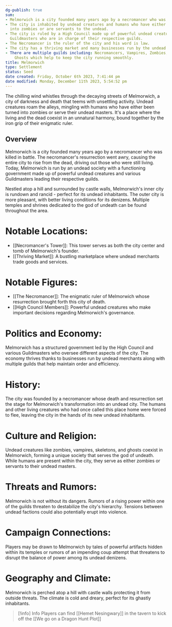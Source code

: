 ```yaml
---
dg-publish: true
sum:
- Melmorwich is a city founded many years ago by a necromancer who was killed in battle.
- The city is inhabited by undead creatures and humans who have either been turned
  into zombies or are servants to the undead.
- The city is ruled by a High Council made up of powerful undead creatures and various
  Guildmasters who are in charge of their respective guilds.
- The Necromancer is the ruler of the city and his word is law.
- The city has a thriving market and many businesses run by the undead.
- There are multiple guilds including: Necromancers, Vampires, Zombies, Skeletons,
    Ghosts which help to keep the city running smoothly.
title: Melmorwich
type: Settlement
status: Seed
date created: Friday, October 6th 2023, 7:41:44 pm
date modified: Monday, December 11th 2023, 5:54:52 pm
---
```


The chilling wind whistles through the decaying streets of Melmorwich, a city of darkness and death that teems with unsettling activity. Undead creatures roam the alleys, mingling with humans who have either been turned into zombies or serve their undead masters. It's a place where the living and the dead coexist in an unnatural harmony, bound together by the iron grip of their enigmatic ruler.

## Overview

Melmorwich is a city founded many years ago by a necromancer who was killed in battle. The necromancer's resurrection went awry, causing the entire city to rise from the dead, driving out those who were still living. Today, Melmorwich is run by an undead society with a functioning government made up of powerful undead creatures and various Guildmasters leading their respective guilds.

Nestled atop a hill and surrounded by castle walls, Melmorwich's inner city is rundown and rancid - perfect for its undead inhabitants. The outer city is more pleasant, with better living conditions for its denizens. Multiple temples and shrines dedicated to the god of undeath can be found throughout the area.

# Notable Locations:
- [[Necromancer's Tower]]: This tower serves as both the city center and tomb of Melmorwich's founder.
- [[Thriving Market]]: A bustling marketplace where undead merchants trade goods and services.
 
# Notable Figures:
- [[The Necromancer]]: The enigmatic ruler of Melmorwich whose resurrection brought forth this city of death.
- [[High Council Members]]: Powerful undead creatures who make important decisions regarding Melmorwich's governance.

# Politics and Economy:

Melmorwich has a structured government led by the High Council and various Guildmasters who oversee different aspects of the city. The economy thrives thanks to businesses run by undead merchants along with multiple guilds that help maintain order and efficiency.

# History:

The city was founded by a necromancer whose death and resurrection set the stage for Melmorwich's transformation into an undead city. The humans and other living creatures who had once called this place home were forced to flee, leaving the city in the hands of its new undead inhabitants.

# Culture and Religion:

Undead creatures like zombies, vampires, skeletons, and ghosts coexist in Melmorwich, forming a unique society that serves the god of undeath. While humans are present within the city, they serve as either zombies or servants to their undead masters.

# Threats and Rumors:

Melmorwich is not without its dangers. Rumors of a rising power within one of the guilds threaten to destabilize the city's hierarchy. Tensions between undead factions could also potentially erupt into violence.

# Campaign Connections:

Players may be drawn to Melmorwich by tales of powerful artifacts hidden within its temples or rumors of an impending coup attempt that threatens to disrupt the balance of power among its undead denizens.

# Geography and Climate:

Melmorwich is perched atop a hill with castle walls protecting it from outside threats. The climate is cold and dreary, perfect for its ghastly inhabitants.

> [!info] Info
> Players can find [[Hemet Nesingwary]] in the tavern to kick off the [[We go on a Dragon Hunt Plot]]
